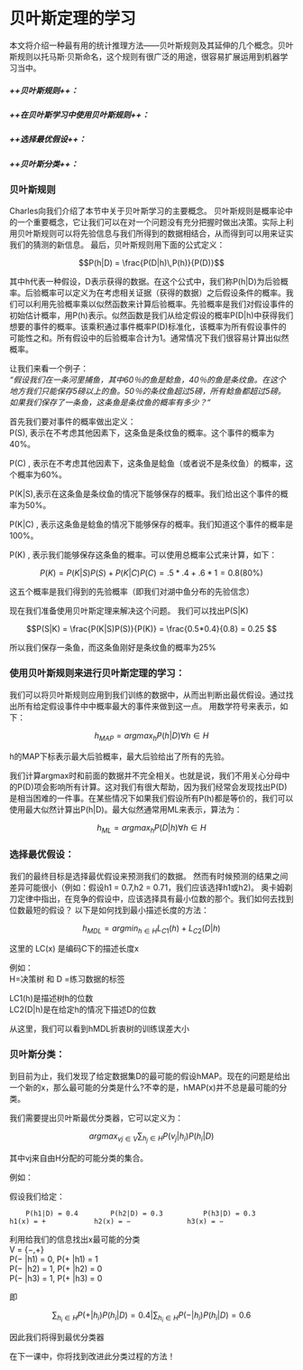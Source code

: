 # 贝叶斯定理的学习
本文将介绍一种最有用的统计推理方法——贝叶斯规则及其延伸的几个概念。贝叶斯规则以托马斯·贝斯命名，这个规则有很广泛的用途，很容易扩展运用到机器学习当中。
##### ++贝叶斯规则++：
##### ++在贝叶斯学习中使用贝叶斯规则++： 
##### ++选择最优假设++：
##### ++贝叶斯分类++：
### 贝叶斯规则

Charles向我们介绍了本节中关于贝叶斯学习的主要概念。 贝叶斯规则是概率论中的一个重要概念，它让我们可以在对一个问题没有充分把握时做出决策。实际上利用贝叶斯规则可以将先验信息与我们所得到的数据相结合，从而得到可以用来证实我们的猜测的新信息。  最后，贝叶斯规则用下面的公式定义：
```math
P(h|D) = \frac{P(D|h)\,P(h)}{P(D)}
```
其中h代表一种假设，D表示获得的数据。在这个公式中，我们称P(h|D)为后验概率。后验概率可以定义为在考虑相关证据（获得的数据）之后假设条件的概率。我们可以利用先验概率乘以似然函数来计算后验概率。先验概率是我们对假设事件的初始估计概率，用P(h)表示。似然函数是我们从给定假设的概率P(D|h)中获得我们想要的事件的概率。该乘积通过事件概率P(D)标准化，该概率为所有假设事件的可能性之和。所有假设中的后验概率合计为1。通常情况下我们很容易计算出似然概率。  

让我们来看一个例子：  
*“假设我们在一条河里捕鱼，其中60％的鱼是鲶鱼，40％的鱼是条纹鱼。在这个地方我们只能保存5磅以上的鱼。50％的条纹鱼超过5磅，所有鲶鱼都超过5磅。 如果我们保存了一条鱼，这条鱼是条纹鱼的概率有多少？“*

首先我们要对事件的概率做出定义：  
P(S), 表示在不考虑其他因素下，这条鱼是条纹鱼的概率。这个事件的概率为40%。
 
P(C) , 表示在不考虑其他因素下，这条鱼是鲶鱼（或者说不是条纹鱼）的概率，这个概率为60%。
 
P(K|S),表示在这条鱼是条纹鱼的情况下能够保存的概率。我们给出这个事件的概率为50%。 
 
P(K|C) , 表示这条鱼是鲶鱼的情况下能够保存的概率。我们知道这个事件的概率是100%。
 
P(K) , 表示我们能够保存这条鱼的概率。可以使用总概率公式来计算，如下：  

```math
P(K) = P(K|S)P(S) + P(K|C)P(C) = .5 * .4 + .6 * 1 = 0.8(80 \%)
```
这五个概率是我们得到的先验概率（即我们对湖中鱼分布的先验信念）
 
现在我们准备使用贝叶斯定理来解决这个问题。 我们可以找出P(S|K) 
 

```math
P(S|K) = \frac{P(K|S)P(S)}{P(K)} = \frac{0.5*0.4}{0.8} = 0.25 
```
所以我们保存一条鱼，而这条鱼刚好是条纹鱼的概率为25%
 
### 使用贝叶斯规则来进行贝叶斯定理的学习：
 
我们可以将贝叶斯规则应用到我们训练的数据中，从而出判断出最优假设。通过找出所有给定假设事件中中概率最大的事件来做到这一点。
用数学符号来表示，如下：  

```math
h_{MAP} = argmax_hP(h|D)\forall h \in H

```
h的MAP下标表示最大后验概率，最大后验给出了所有的先验。

我们计算argmax时和前面的数据并不完全相关。也就是说，我们不用关心分母中的P(D)项会影响所有计算。这对我们有很大帮助，因为我们经常会发现找出P(D)是相当困难的一件事。在某些情况下如果我们假设所有P(h)都是等价的，我们可以使用最大似然计算出P(h|D)。最大似然通常用ML来表示，算法为：

```math
h_{ML} = argmax_hP(D|h)\forall h \in H
```

### 选择最优假设：
 我们的最终目标是选择最优假设来预测我们的数据。 然而有时候预测的结果之间差异可能很小（例如：假设h1 = 0.7,h2 = 0.71，我们应该选择h1或h2)。 奥卡姆剃刀定律中指出，在竞争的假设中，应该选择具有最小位数的那个。我们如何去找到位数最短的假设？ 以下是如何找到最小描述长度的方法： 

```math
h_{MDL} = argmin_{h \in H} L_{C1}(h) + L_{C2}(D|h) 
```
这里的 LC(x) 是编码C下的描述长度x
 
例如：  
H=决策树 和 D =练习数据的标签
 
LC1(h)是描述树h的位数  
LC2(D|h)是在给定h的情况下描述D的位数 
 
从这里，我们可以看到hMDL折衷树的训练误差大小
 
### 贝叶斯分类： 
 
到目前为止，我们发现了给定数据集D的最可能的假设hMAP。现在的问题是给出一个新的x，那么最可能的分类是什么?不幸的是，hMAP(x)并不总是最可能的分类。

我们需要提出贝叶斯最优分类器，它可以定义为：

```math
argmax_{vj \in V} \sum_{h_j \in H}P(v_j|h_i)P(h_i|D) 
```
其中vj来自由H分配的可能分类的集合。
 
例如： 
 
假设我们给定：  

        P(h1|D) = 0.4        P(h2|D) = 0.3          P(h3|D) = 0.3  
    h1(x) = +            h2(x) = −              h3(x) = − 
 
利用给我们的信息找出x最可能的分类  
        V = {−,+}   
P(− |h1) = 0, P(+ |h1) = 1  
P(− |h2) = 1, P(+ |h2) = 0  
P(− |h3) = 1, P(+ |h3) = 0  
 
即  
 
```math
\sum_{h_i \in H}P(+ |h_i)P(h_i|D) = 0.4  |
\sum_{h_i \in H}P(- |h_i)P(h_i|D) = 0.6
```
因此我们将得到最优分类器
 
在下一课中，你将找到改进此分类过程的方法！
